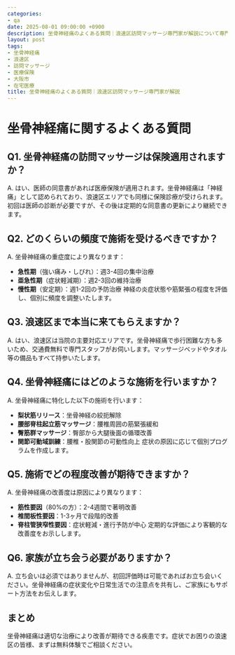 ```yaml
---
categories:
- qa
date: 2025-08-01 09:00:00 +0900
description: 坐骨神経痛のよくある質問｜浪速区訪問マッサージ専門家が解説について専門家が解説。坐骨神経痛でお困りの浪速区の方へ、医療保険適用の訪問マッサージで症状改善をサポートします。
layout: post
tags:
- 坐骨神経痛
- 浪速区
- 訪問マッサージ
- 医療保険
- 大阪市
- 在宅医療
title: 坐骨神経痛のよくある質問｜浪速区訪問マッサージ専門家が解説
---
```



# 坐骨神経痛に関するよくある質問

## Q1. 坐骨神経痛の訪問マッサージは保険適用されますか？
A. はい、医師の同意書があれば医療保険が適用されます。坐骨神経痛は「神経痛」として認められており、浪速区エリアでも同様に保険診療が受けられます。初回は医師の診断が必要ですが、その後は定期的な同意書の更新により継続できます。

## Q2. どのくらいの頻度で施術を受けるべきですか？
A. 坐骨神経痛の重症度により異なります：
- **急性期**（強い痛み・しびれ）：週3-4回の集中治療
- **亜急性期**（症状軽減期）：週2-3回の維持治療
- **慢性期**（安定期）：週1-2回の予防治療
神経の炎症状態や筋緊張の程度を評価し、個別に頻度を調整いたします。

## Q3. 浪速区まで本当に来てもらえますか？
A. はい、浪速区は当院の主要対応エリアです。坐骨神経痛で歩行困難な方も多いため、交通費無料で専門スタッフがお伺いします。マッサージベッドやタオル等の備品もすべて持参いたします。

## Q4. 坐骨神経痛にはどのような施術を行いますか？
A. 坐骨神経痛に特化した以下の施術を行います：
- **梨状筋リリース**：坐骨神経の絞扼解除
- **腰部脊柱起立筋マッサージ**：腰椎周囲の筋緊張緩和
- **臀筋群マッサージ**：臀部から大腿後面の循環改善
- **関節可動域訓練**：腰椎・股関節の可動性向上
症状の原因に応じて個別プログラムを作成します。

## Q5. 施術でどの程度改善が期待できますか？
A. 坐骨神経痛の改善度は原因により異なります：
- **筋性要因**（80%の方）：2-4週間で著明改善
- **椎間板性要因**：1-3ヶ月で段階的改善
- **脊柱管狭窄性要因**：症状軽減・進行予防が中心
定期的な評価により客観的な改善度をお示しします。

## Q6. 家族が立ち会う必要がありますか？
A. 立ち会いは必須ではありませんが、初回評価時は可能であればお立ち会いください。坐骨神経痛の症状変化や日常生活での注意点を共有し、ご家族にもサポート方法をお伝えします。

## まとめ
坐骨神経痛は適切な治療により改善が期待できる疾患です。症状でお困りの浪速区の皆様、まずは無料体験でご相談ください。

